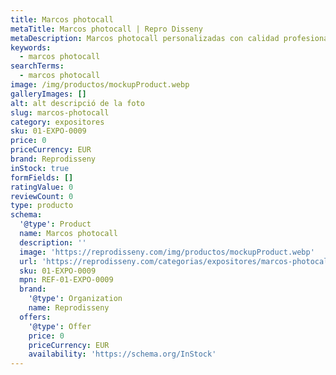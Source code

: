 ```yaml
---
title: Marcos photocall
metaTitle: Marcos photocall | Repro Disseny
metaDescription: Marcos photocall personalizadas con calidad profesional en Cataluña.
keywords:
  - marcos photocall
searchTerms:
  - marcos photocall
image: /img/productos/mockupProduct.webp
galleryImages: []
alt: alt descripció de la foto
slug: marcos-photocall
category: expositores
sku: 01-EXPO-0009
price: 0
priceCurrency: EUR
brand: Reprodisseny
inStock: true
formFields: []
ratingValue: 0
reviewCount: 0
type: producto
schema:
  '@type': Product
  name: Marcos photocall
  description: ''
  image: 'https://reprodisseny.com/img/productos/mockupProduct.webp'
  url: 'https://reprodisseny.com/categorias/expositores/marcos-photocall'
  sku: 01-EXPO-0009
  mpn: REF-01-EXPO-0009
  brand:
    '@type': Organization
    name: Reprodisseny
  offers:
    '@type': Offer
    price: 0
    priceCurrency: EUR
    availability: 'https://schema.org/InStock'
---
```


